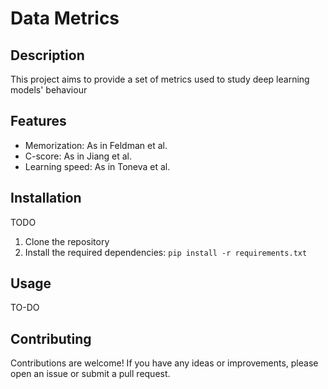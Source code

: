 # Data Metrics

## Description
This project aims to provide a set of metrics used to study deep learning models' behaviour

## Features
- Memorization: As in Feldman et al.
- C-score: As in Jiang et al.
- Learning speed: As in Toneva et al.

## Installation
TODO
1. Clone the repository
2. Install the required dependencies: `pip install -r requirements.txt`

## Usage
TO-DO

## Contributing
Contributions are welcome! If you have any ideas or improvements, please open an issue or submit a pull request.

